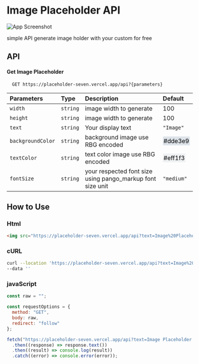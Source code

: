 
# Image Placeholder API
![App Screenshot](https://placeholder-seven.vercel.app/api?text=Image%20Placeholder%20API&width=200%height=300)

simple API generate image holder with your custom for free

## API

#### Get Image Placeholder

```http
  GET https://placeholder-seven.vercel.app/api?{parameters}
```

| Parameters | Type | Description | Default |
| :-------- | :------- | :------------------------- | :- |
| `width` | `string` | image width to generate |100|
| `height` | `string` | image width to generate |100|
| `text` | `string` | Your display text |`"Image"`|
| `backgroundColor` | `string` | background image use RBG encoded | <span style="background-color:#dde3e9; color:black; border-radius:2px; padding:2px;">#dde3e9</span>|
| `textColor` | `string` | text color image use RBG encoded |<span style="background-color:#eff1f3; color:black; border-radius:2px; padding:2px;">#eff1f3</span>|
| `fontSize` | `string` | your respected font size using pango_markup font size unit |`"medium"`|

## How to Use
### Html
```html
<img src="https://placeholder-seven.vercel.app/api?text=Image%20Placeholder%20API&width=200%height%3D300" ...>
```
### cURL
```bash
curl --location 'https://placeholder-seven.vercel.app/api?text=Image%20Placeholder%20API&width=200%height%3D300' \
--data ''
```
### javaScript
```js
const raw = "";

const requestOptions = {
  method: "GET",
  body: raw,
  redirect: "follow"
};

fetch("https://placeholder-seven.vercel.app/api?text=Image Placeholder API&width=200%height=300", requestOptions)
  .then((response) => response.text())
  .then((result) => console.log(result))
  .catch((error) => console.error(error));
```
